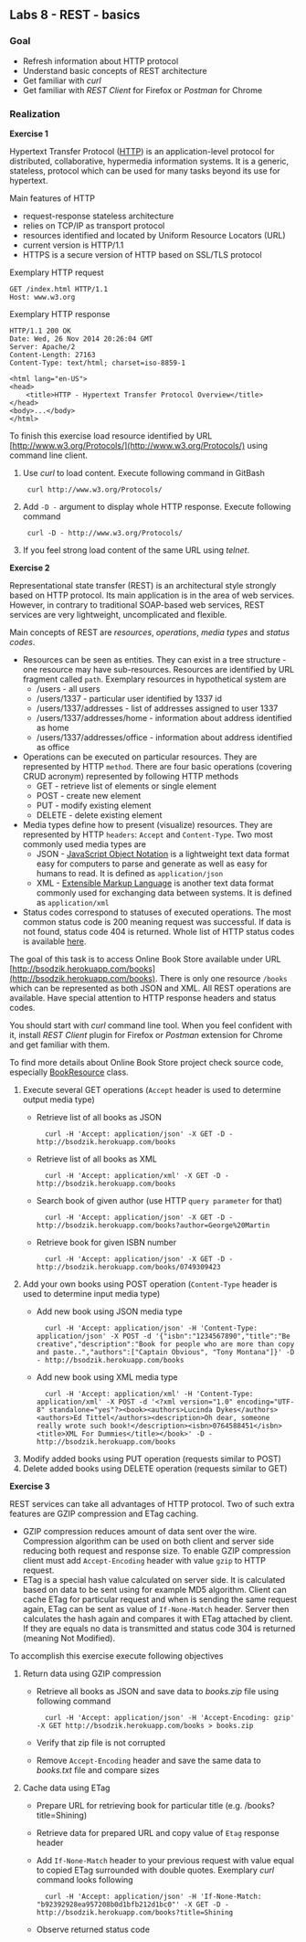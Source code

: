 ## Labs 8 - REST - basics ##


### Goal ###
- Refresh information about HTTP protocol
- Understand basic concepts of REST architecture  
- Get familiar with *curl*
- Get familiar with *REST Client* for Firefox or *Postman* for Chrome

### Realization ###


**Exercise 1**

Hypertext Transfer Protocol ([HTTP](https://tools.ietf.org/html/rfc2616)) is an application-level protocol for distributed, collaborative, hypermedia information systems. It is a generic, stateless, protocol which can be used for many tasks beyond its use for hypertext.

Main features of HTTP

- request-response stateless architecture
- relies on TCP/IP as transport protocol
- resources identified and located by Uniform Resource Locators (URL)
- current version is HTTP/1.1
- HTTPS is a secure version of HTTP based on SSL/TLS protocol

Exemplary HTTP request

	GET /index.html HTTP/1.1
	Host: www.w3.org

Exemplary HTTP response

	HTTP/1.1 200 OK
	Date: Wed, 26 Nov 2014 20:26:04 GMT
	Server: Apache/2
	Content-Length: 27163
	Content-Type: text/html; charset=iso-8859-1
	
	<html lang="en-US">
	<head>
	    <title>HTTP - Hypertext Transfer Protocol Overview</title>
	</head>
	<body>...</body>
	</html>

To finish this exercise load resource identified by URL [http://www.w3.org/Protocols/](http://www.w3.org/Protocols/) using command line client.

1. Use *curl* to load content. Execute following command in GitBash

		curl http://www.w3.org/Protocols/

2. Add `-D -` argument to display whole HTTP response. Execute following command

		curl -D - http://www.w3.org/Protocols/

3. If you feel strong load content of the same URL using *telnet*.


**Exercise 2**

Representational state transfer (REST) is an architectural style strongly based on HTTP protocol. Its main application is in the area of web services. However, in contrary to traditional SOAP-based web services, REST services are very lightweight, uncomplicated and flexible.

Main concepts of REST are *resources*, *operations*, *media types* and *status codes*.

- Resources can be seen as entities. They can exist in a tree structure - one resource may have sub-resources. Resources are identified by URL fragment called `path`. Exemplary resources in hypothetical system are
	- /users - all users
	- /users/1337 - particular user identified by 1337 id
	- /users/1337/addresses - list of addresses assigned to user 1337
	- /users/1337/addresses/home - information about address identified as home
	- /users/1337/addresses/office - information about address identified as office  
- Operations can be executed on particular resources. They are represented by HTTP `method`. There are four basic operations (covering CRUD acronym) represented by following HTTP methods
	- GET - retrieve list of elements or single element
	- POST - create new element
	- PUT - modify existing element
	- DELETE - delete existing element
- Media types define how to present (visualize) resources. They are represented by HTTP `headers`: `Accept` and `Content-Type`. Two most commonly used media types are
	- JSON - [JavaScript Object Notation](http://json.org/) is a lightweight text data format easy for computers to parse and generate as well as easy for humans to read. It is defined as `application/json`
	- XML - [Extensible Markup Language](http://www.w3.org/XML/) is another text data format commonly used for exchanging data between systems. It is defined as `application/xml`
- Status codes correspond to statuses of executed operations. The most common status code is 200 meaning request was successful. If data is not found, status code 404 is returned. Whole list of HTTP status codes is available [here](http://www.w3.org/Protocols/rfc2616/rfc2616-sec10.html).

The goal of this task is to access Online Book Store available under URL [http://bsodzik.herokuapp.com/books](http://bsodzik.herokuapp.com/books). There is only one resource `/books` which can be represented as both JSON and XML. All REST operations are available. Have special attention to HTTP response headers and status codes.

You should start with *curl* command line tool. When you feel confident with it, install *REST Client* plugin for Firefox or *Postman* extension for Chrome and get familiar with them.

To find more details about Online Book Store project check source code, especially [BookResource](https://github.com/bsodzik/rest-showcase/blob/master/src/main/java/com/bsodzik/resources/BookResource.java) class.

1. Execute several GET operations (`Accept` header is used to determine output media type)
	- Retrieve list of all books as JSON

			curl -H 'Accept: application/json' -X GET -D - http://bsodzik.herokuapp.com/books
	- Retrieve list of all books as XML

			curl -H 'Accept: application/xml' -X GET -D - http://bsodzik.herokuapp.com/books

	- Search book of given author (use HTTP `query parameter` for that)

			curl -H 'Accept: application/json' -X GET -D - http://bsodzik.herokuapp.com/books?author=George%20Martin

	- Retrieve book for given ISBN number

			curl -H 'Accept: application/json' -X GET -D - http://bsodzik.herokuapp.com/books/0749309423

2. Add your own books using POST operation (`Content-Type` header is used to determine input media type)
	- Add new book using JSON media type
	
			curl -H 'Accept: application/json' -H 'Content-Type: application/json' -X POST -d '{"isbn":"1234567890","title":"Be creative","description":"Book for people who are more than copy and paste..","authors":["Captain Obvious", "Tony Montana"]}' -D - http://bsodzik.herokuapp.com/books

	- Add new book using XML media type

			curl -H 'Accept: application/xml' -H 'Content-Type: application/xml' -X POST -d '<?xml version="1.0" encoding="UTF-8" standalone="yes"?><book><authors>Lucinda Dykes</authors><authors>Ed Tittel</authors><description>Oh dear, someone really wrote such book!</description><isbn>0764588451</isbn><title>XML For Dummies</title></book>' -D - http://bsodzik.herokuapp.com/books

3. Modify added books using PUT operation (requests similar to POST)
4. Delete added books using DELETE operation (requests similar to GET)

**Exercise 3**

REST services can take all advantages of HTTP protocol. Two of such extra features are GZIP compression and ETag caching.

- GZIP compression reduces amount of data sent over the wire. Compression algorithm can be used on both client and server side reducing both request and response size. To enable GZIP compression client must add `Accept-Encoding` header with value `gzip` to HTTP request.
- ETag is a special hash value calculated on server side. It is calculated based on data to be sent using for example MD5 algorithm. Client can cache ETag for particular request and when is sending the same request again, ETag can be sent as value of `If-None-Match` header. Server then calculates the hash again and compares it with ETag attached by client. If they are equals no data is transmitted and status code 304 is returned (meaning Not Modified).

To accomplish this exercise execute following objectives 

1. Return data using GZIP compression
	- Retrieve all books as JSON and save data to *books.zip* file using following command

			curl -H 'Accept: application/json' -H 'Accept-Encoding: gzip' -X GET http://bsodzik.herokuapp.com/books > books.zip

	- Verify that zip file is not corrupted
	- Remove `Accept-Encoding` header and save the same data to *books.txt* file and compare sizes

2. Cache data using ETag
	- Prepare URL for retrieving book for particular title (e.g. /books?title=Shining)
	- Retrieve data for prepared URL and copy value of `Etag` response header
	- Add `If-None-Match` header to your previous request with value equal to copied ETag surrounded with double quotes. Exemplary *curl* command looks following

			curl -H 'Accept: application/json' -H 'If-None-Match: "b92392928ea957208b0d1bfb212d1bc0"' -X GET -D - http://bsodzik.herokuapp.com/books?title=Shining
	- Observe returned status code
